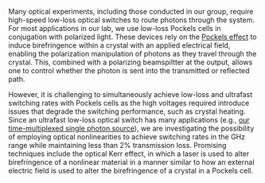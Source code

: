 Many optical experiments, including those conducted in our group, require high-speed low-loss optical switches to route photons through the system. For most applications in our lab, we use low-loss Pockels cells in conjugation with polarized light. These devices rely on the [Pockels effect](https://en.wikipedia.org/wiki/Pockels_effect) to induce birefringence within a crystal with an applied electrical field, enabling the polarization manipulation of photons as they travel through the crystal. This, combined with a polarizing beamspiltter at the output, allows one to control whether the photon is sent into the transmitted or reflected path.
  
However, it is challenging to simultaneously achieve low-loss and ultrafast switching rates with Pockels cells as the high voltages required introduce issues that degrade the switching performance, such as crystal heating. Since an ultrafast low-loss optical switch has many applications (e.g., [our time-multiplexed single photon source](http://research.physics.illinois.edu/QI/Photonics/research/#single-photon-sources)), we are investigating the possibility of employing optical nonlinearities to achieve switching rates in the GHz range while maintaining less than 2% transmission loss. Promising techniques include the optical Kerr effect, in which a laser is used to alter birefringence of a nonlinear material in a manner similar to how an external electric field is used to alter the birefringence of a crystal in a Pockels cell.
